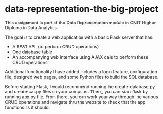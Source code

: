 # data-representation-the-big-project

This assignment is part of the Data Representation module in GMIT Higher Diploma in Data Analytics.

The goal is to create a web application with a basic Flask server that has:	
- A REST API, (to perform	CRUD operations)
- One database table
- An accompanying web interface using AJAX calls to	perform	these CRUD operations

Additional functionality I have added includes a login feature, configuration file, designed web pages, and some Python files to build the SQL database.

Before starting Flask, I would recommend running the create-database.py and create-car.py files on your computer. Then,, you can start flask by running app.py file. From there, you can work your way through the various CRUD operations and navigate thru the website to check that the app functions as it should.
 